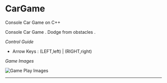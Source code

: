 # CarGame
Console Car Game on C++

Console Car Game . Dodge from obstacles . <br>

*Control Guide*
- Arrow Keys : (LEFT,left) | (RIGHT,right)

*Game Images* <br>

![Game Play Images](https://raw.githubusercontent.com/amangautam015/CarGame/master/DemoImages/1.png)

---
